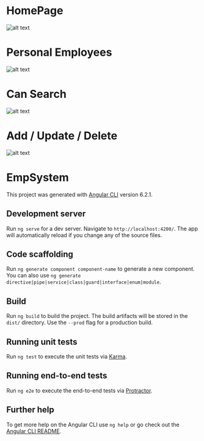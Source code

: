 
# HomePage

![alt text](https://serving.photos.photobox.com/36790056f3e47f74465b190d9fcc25cdc90e1ebc68755e96189ae60113e17036d7e1e6cc.jpg)

# Personal Employees
![alt text](https://serving.photos.photobox.com/012333147ebfb79e7a904aab7dac7a94460b791246a24da85f8efca443abe6576b4831bd.jpg)

# Can Search 

![alt text](https://serving.photos.photobox.com/69860500c7fe4be1c0f06f811267921696ecb6430cb9f56ff009b0cbe076d10d726170f7.jpg)

# Add / Update / Delete 
![alt text](https://serving.photos.photobox.com/93237377929fdf013e16a38024c24c032a25c4fe402fbabee919a59041d1bc3c699e4a66.jpg)



# EmpSystem

This project was generated with [Angular CLI](https://github.com/angular/angular-cli) version 6.2.1.

## Development server

Run `ng serve` for a dev server. Navigate to `http://localhost:4200/`. The app will automatically reload if you change any of the source files.

## Code scaffolding

Run `ng generate component component-name` to generate a new component. You can also use `ng generate directive|pipe|service|class|guard|interface|enum|module`.

## Build

Run `ng build` to build the project. The build artifacts will be stored in the `dist/` directory. Use the `--prod` flag for a production build.

## Running unit tests

Run `ng test` to execute the unit tests via [Karma](https://karma-runner.github.io).

## Running end-to-end tests

Run `ng e2e` to execute the end-to-end tests via [Protractor](http://www.protractortest.org/).

## Further help

To get more help on the Angular CLI use `ng help` or go check out the [Angular CLI README](https://github.com/angular/angular-cli/blob/master/README.md).
